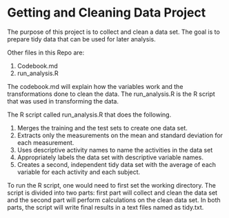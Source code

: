 # Getting and Cleaning Data Project

The purpose of this project is to collect and clean a data set. The goal is to prepare tidy data that can be used for later analysis.

Other files in this Repo are:

1. Codebook.md
2. run_analysis.R

The codebook.md will explain how the variables work and the transformations done to clean the data. The run_analysis.R is the R script that was used in transforming the data.

The R script called run_analysis.R that does the following. 

1. Merges the training and the test sets to create one data set.
2. Extracts only the measurements on the mean and standard deviation for each measurement. 
3. Uses descriptive activity names to name the activities in the data set
4. Appropriately labels the data set with descriptive variable names. 
5. Creates a second, independent tidy data set with the average of each variable for each activity and each subject. 

To run the R script, one would need to first set the working directory. The script is divided into two parts: first part will collect and clean the data set and the second part will perform calculations on the clean data set. In both parts, the script will write final results in a text files named as tidy.txt.
